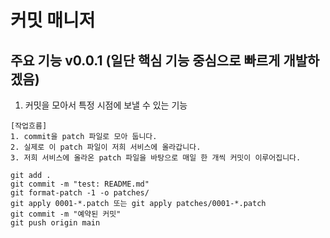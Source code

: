 # 커밋 매니저

## 주요 기능 v0.0.1 (일단 핵심 기능 중심으로 빠르게 개발하겠음)
1. 커밋을 모아서 특정 시점에 보낼 수 있는 기능

```
[작업흐름]
1. commit을 patch 파일로 모아 둡니다. 
2. 실제로 이 patch 파일이 저희 서비스에 올라갑니다. 
3. 저희 서비스에 올라온 patch 파일을 바탕으로 매일 한 개씩 커밋이 이루어집니다. 
```

```
git add .
git commit -m "test: README.md"
git format-patch -1 -o patches/
git apply 0001-*.patch 또는 git apply patches/0001-*.patch
git commit -m "예약된 커밋"
git push origin main
```